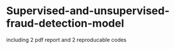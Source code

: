 # Supervised-and-unsupervised-fraud-detection-model
including 2 pdf report and 2 reproducable codes
